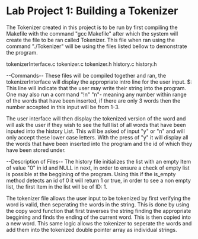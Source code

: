 Lab Project 1: Building a Tokenizer
===================================
The Tokenizer created in this project is to be run by first compiling the
Makefile with the command "gcc Makefile" after which the system will create
the file to be ran called Tokenizer. This file when ran using the command
"./Tokenizer" will be using the files listed bellow to demonstrate the
program.

tokenizerInterface.c
tokenizer.c
tokenizer.h
history.c
history.h

--Commands--
These files will be compiled together and ran, the tokenizerInterface will
display the appropriate intro line for the user input.
$:
This line will indicate that the user may write their string into the
program. One may also run a command
"!n"
"n"- meaning any number within range of the words that have been inserted, if
there are only 3 words then the number accepted in this input will be from
1-3.

The user interface will then display the tokenized version of the word and
will ask the user if they wish to see the full list of all words that have
been inputed into the history List. This will be asked of input
"y" or "n"
and will only accept these lower case letters. With the press of "y" it will
display all the words that have been inserted into the program and the id of
which they have been stored under.

--Description of Files--
The history file initializes the list with an empty Item of value "0" in id
and NULL in next, in order to ensure a check of empty list is possible at the
beggining of the program. Using this if the is_empty method detects an id of 0
it will return 1 or true, in order to see a non empty list, the first Item in
the list will be of ID: 1.

The tokenizer file allows the user input to be tokenized by first verifying
the word is valid, then seperating the words in the string. This is done by
using the copy word function that first traverses the string finding the
appropriate beggining and finds the ending of the current word. This is then
copied into a new word. This same logic allows the tokenizer to seperate the
words and add them into the tokenized double pointer array as individual
strings.
